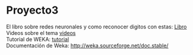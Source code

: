 # Proyecto3
El libro sobre redes neuronales y como reconocer digitos con estas:
[Libro](http://neuralnetworksanddeeplearning.com/chap1.html) <br />
Videos sobre el tema
[videos](https://www.youtube.com/watch?v=aircAruvnKk&list=PLZHQObOWTQDNU6R1_67000Dx_ZCJB-3pi&index=1) <br />
Tutorial de WEKA: [tutorial](https://www.youtube.com/watch?v=gd5HwYYOz2U&list=PLJbE6j2EG1pZnBhOg3_Rb63WLCprtyJag&index=28)<br />
Documentación de Weka: http://weka.sourceforge.net/doc.stable/
